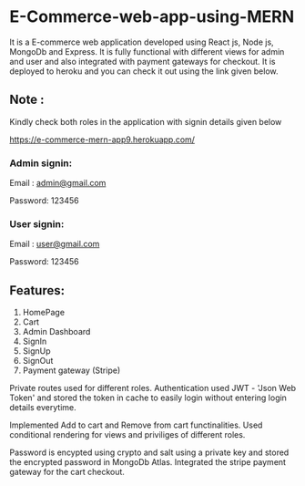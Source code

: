 # E-Commerce-web-app-using-MERN

It is a E-commerce web application developed using React js, Node js, MongoDb and Express. It is fully functional with different views for admin and user and also integrated with payment gateways for checkout. It is deployed to heroku and you can check it out using the link given below.

## Note :

Kindly check both roles in the application with signin details given below

https://e-commerce-mern-app9.herokuapp.com/


### Admin signin:

Email : admin@gmail.com

Password: 123456

### User signin:
Email : user@gmail.com

Password: 123456

## Features:
1. HomePage
2. Cart
3. Admin Dashboard
4. SignIn
5. SignUp
6. SignOut
7. Payment gateway (Stripe)

Private routes used for different roles. Authentication used JWT - 'Json Web Token' and stored the token in cache to easily login without entering login details everytime. 

Implemented Add to cart and Remove from cart functinalities. Used conditional rendering for views and priviliges of different roles.

Password is encypted using crypto and salt using a private key and stored the encrypted password in MongoDb Atlas. Integrated the stripe payment gateway for the cart checkout.
